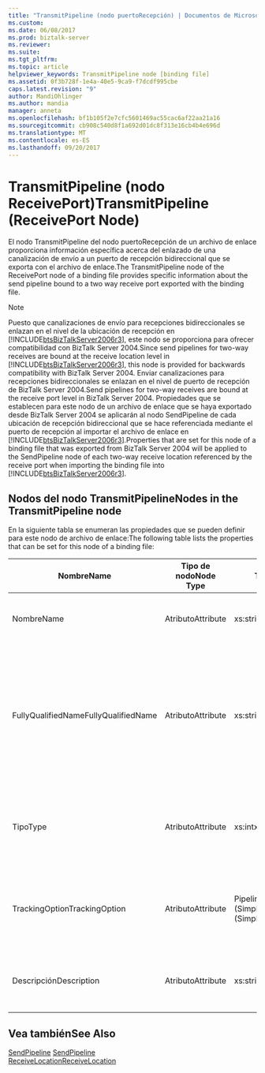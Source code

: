 ```yaml
---
title: "TransmitPipeline (nodo puertoRecepción) | Documentos de Microsoft"
ms.custom: 
ms.date: 06/08/2017
ms.prod: biztalk-server
ms.reviewer: 
ms.suite: 
ms.tgt_pltfrm: 
ms.topic: article
helpviewer_keywords: TransmitPipeline node [binding file]
ms.assetid: 0f3b728f-1e4a-40e5-9ca9-f7dcdf995cbe
caps.latest.revision: "9"
author: MandiOhlinger
ms.author: mandia
manager: anneta
ms.openlocfilehash: bf1b105f2e7cfc5601469ac55cac6af22aa21a16
ms.sourcegitcommit: cb908c540d8f1a692d01dc8f313e16cb4b4e696d
ms.translationtype: MT
ms.contentlocale: es-ES
ms.lasthandoff: 09/20/2017
---
```

# <a name="transmitpipeline-receiveport-node"></a><span data-ttu-id="7a7b8-102">TransmitPipeline (nodo ReceivePort)</span><span class="sxs-lookup"><span data-stu-id="7a7b8-102">TransmitPipeline (ReceivePort Node)</span></span>
<span data-ttu-id="7a7b8-103">El nodo TransmitPipeline del nodo puertoRecepción de un archivo de enlace proporciona información específica acerca del enlazado de una canalización de envío a un puerto de recepción bidireccional que se exporta con el archivo de enlace.</span><span class="sxs-lookup"><span data-stu-id="7a7b8-103">The TransmitPipeline node of the ReceivePort node of a binding file provides specific information about the send pipeline bound to a two way receive port exported with the binding file.</span></span>  
  
> [!NOTE]
>  <span data-ttu-id="7a7b8-104">Puesto que canalizaciones de envío para recepciones bidireccionales se enlazan en el nivel de la ubicación de recepción en [!INCLUDE[btsBizTalkServer2006r3](../includes/btsbiztalkserver2006r3-md.md)], este nodo se proporciona para ofrecer compatibilidad con BizTalk Server 2004.</span><span class="sxs-lookup"><span data-stu-id="7a7b8-104">Since send pipelines for two-way receives are bound at the receive location level in [!INCLUDE[btsBizTalkServer2006r3](../includes/btsbiztalkserver2006r3-md.md)], this node is provided for backwards compatibility with BizTalk Server 2004.</span></span> <span data-ttu-id="7a7b8-105">Enviar canalizaciones para recepciones bidireccionales se enlazan en el nivel de puerto de recepción de BizTalk Server 2004.</span><span class="sxs-lookup"><span data-stu-id="7a7b8-105">Send pipelines for two-way receives are bound at the receive port level in BizTalk Server 2004.</span></span> <span data-ttu-id="7a7b8-106">Propiedades que se establecen para este nodo de un archivo de enlace que se haya exportado desde BizTalk Server 2004 se aplicarán al nodo SendPipeline de cada ubicación de recepción bidireccional que se hace referenciada mediante el puerto de recepción al importar el archivo de enlace en [!INCLUDE[btsBizTalkServer2006r3](../includes/btsbiztalkserver2006r3-md.md)].</span><span class="sxs-lookup"><span data-stu-id="7a7b8-106">Properties that are set for this node of a binding file that was exported from BizTalk Server 2004 will be applied to the SendPipeline node of each two-way receive location referenced by the receive port when importing the binding file into [!INCLUDE[btsBizTalkServer2006r3](../includes/btsbiztalkserver2006r3-md.md)].</span></span>  
  
## <a name="nodes-in-the-transmitpipeline-node"></a><span data-ttu-id="7a7b8-107">Nodos del nodo TransmitPipeline</span><span class="sxs-lookup"><span data-stu-id="7a7b8-107">Nodes in the TransmitPipeline node</span></span>  
 <span data-ttu-id="7a7b8-108">En la siguiente tabla se enumeran las propiedades que se pueden definir para este nodo de archivo de enlace:</span><span class="sxs-lookup"><span data-stu-id="7a7b8-108">The following table lists the properties that can be set for this node of a binding file:</span></span>  
  
|<span data-ttu-id="7a7b8-109">**Nombre**</span><span class="sxs-lookup"><span data-stu-id="7a7b8-109">**Name**</span></span>|<span data-ttu-id="7a7b8-110">**Tipo de nodo**</span><span class="sxs-lookup"><span data-stu-id="7a7b8-110">**Node Type**</span></span>|<span data-ttu-id="7a7b8-111">**Tipo de datos**</span><span class="sxs-lookup"><span data-stu-id="7a7b8-111">**Data Type**</span></span>|<span data-ttu-id="7a7b8-112">**Description**</span><span class="sxs-lookup"><span data-stu-id="7a7b8-112">**Description**</span></span>|<span data-ttu-id="7a7b8-113">**Restricciones**</span><span class="sxs-lookup"><span data-stu-id="7a7b8-113">**Restrictions**</span></span>|<span data-ttu-id="7a7b8-114">**Comentarios**</span><span class="sxs-lookup"><span data-stu-id="7a7b8-114">**Comments**</span></span>|  
|--------------|-------------------|-------------------|---------------------|----------------------|------------------|  
|<span data-ttu-id="7a7b8-115">Nombre</span><span class="sxs-lookup"><span data-stu-id="7a7b8-115">Name</span></span>|<span data-ttu-id="7a7b8-116">Atributo</span><span class="sxs-lookup"><span data-stu-id="7a7b8-116">Attribute</span></span>|<span data-ttu-id="7a7b8-117">xs:string</span><span class="sxs-lookup"><span data-stu-id="7a7b8-117">xs:string</span></span>|<span data-ttu-id="7a7b8-118">Especifica el nombre de la canalización de envío.</span><span class="sxs-lookup"><span data-stu-id="7a7b8-118">Specifies the name of the send pipeline.</span></span>|<span data-ttu-id="7a7b8-119">No requerido</span><span class="sxs-lookup"><span data-stu-id="7a7b8-119">Not required</span></span>|<span data-ttu-id="7a7b8-120">Valor predeterminado: vacío</span><span class="sxs-lookup"><span data-stu-id="7a7b8-120">Default value: empty</span></span>|  
|<span data-ttu-id="7a7b8-121">FullyQualifiedName</span><span class="sxs-lookup"><span data-stu-id="7a7b8-121">FullyQualifiedName</span></span>|<span data-ttu-id="7a7b8-122">Atributo</span><span class="sxs-lookup"><span data-stu-id="7a7b8-122">Attribute</span></span>|<span data-ttu-id="7a7b8-123">xs:string</span><span class="sxs-lookup"><span data-stu-id="7a7b8-123">xs:string</span></span>|<span data-ttu-id="7a7b8-124">Especifica el nombre completo de la canalización, que incluye el nombre del ensamblado implementada como parte de la canalización.</span><span class="sxs-lookup"><span data-stu-id="7a7b8-124">Specifies the fully qualified name of the pipeline, which includes the name of the assembly that the pipeline was deployed as a part of.</span></span>|<span data-ttu-id="7a7b8-125">No requerido</span><span class="sxs-lookup"><span data-stu-id="7a7b8-125">Not required</span></span>|<span data-ttu-id="7a7b8-126">Valor predeterminado: vacío</span><span class="sxs-lookup"><span data-stu-id="7a7b8-126">Default value: empty</span></span>|  
|<span data-ttu-id="7a7b8-127">Tipo</span><span class="sxs-lookup"><span data-stu-id="7a7b8-127">Type</span></span>|<span data-ttu-id="7a7b8-128">Atributo</span><span class="sxs-lookup"><span data-stu-id="7a7b8-128">Attribute</span></span>|<span data-ttu-id="7a7b8-129">xs:int</span><span class="sxs-lookup"><span data-stu-id="7a7b8-129">xs:int</span></span>|<span data-ttu-id="7a7b8-130">Especifica el tipo de canalización.</span><span class="sxs-lookup"><span data-stu-id="7a7b8-130">Specifies the type of pipeline.</span></span>|<span data-ttu-id="7a7b8-131">Necesario</span><span class="sxs-lookup"><span data-stu-id="7a7b8-131">Required</span></span>|<span data-ttu-id="7a7b8-132">Valor predeterminado: ninguno</span><span class="sxs-lookup"><span data-stu-id="7a7b8-132">Default value: none</span></span><br /><br /> <span data-ttu-id="7a7b8-133">Los valores posibles se describen en la enumeración </span><span class="sxs-lookup"><span data-stu-id="7a7b8-133">Possible values are documented in the</span></span><br /><br /> <span data-ttu-id="7a7b8-134">[Microsoft.BizTalk.ExplorerOM.PipelineType](http://msdn.microsoft.com/library/microsoft.biztalk.explorerom.pipelinetype.aspx) enumeración.</span><span class="sxs-lookup"><span data-stu-id="7a7b8-134">[Microsoft.BizTalk.ExplorerOM.PipelineType](http://msdn.microsoft.com/library/microsoft.biztalk.explorerom.pipelinetype.aspx) enumeration.</span></span>|  
|<span data-ttu-id="7a7b8-135">TrackingOption</span><span class="sxs-lookup"><span data-stu-id="7a7b8-135">TrackingOption</span></span>|<span data-ttu-id="7a7b8-136">Atributo</span><span class="sxs-lookup"><span data-stu-id="7a7b8-136">Attribute</span></span>|<span data-ttu-id="7a7b8-137">PipelineTrackingTypes (SimpleType)</span><span class="sxs-lookup"><span data-stu-id="7a7b8-137">PipelineTrackingTypes (SimpleType)</span></span>|<span data-ttu-id="7a7b8-138">Especifica las opciones de seguimiento de la canalización.</span><span class="sxs-lookup"><span data-stu-id="7a7b8-138">Specifies the tracking options for the pipeline.</span></span>|<span data-ttu-id="7a7b8-139">Necesario</span><span class="sxs-lookup"><span data-stu-id="7a7b8-139">Required</span></span>|<span data-ttu-id="7a7b8-140">Valor predeterminado: ninguno</span><span class="sxs-lookup"><span data-stu-id="7a7b8-140">Default value: none</span></span><br /><br /> <span data-ttu-id="7a7b8-141">Los valores posibles están documentados en la enumeración [Microsoft.BizTalk.ExplorerOM.PipelineTrackingTypes](http://msdn.microsoft.com/library/microsoft.biztalk.explorerom.pipelinetrackingtypes.aspx) .</span><span class="sxs-lookup"><span data-stu-id="7a7b8-141">Possible values are documented in the [Microsoft.BizTalk.ExplorerOM.PipelineTrackingTypes](http://msdn.microsoft.com/library/microsoft.biztalk.explorerom.pipelinetrackingtypes.aspx) enumeration.</span></span>|  
|<span data-ttu-id="7a7b8-142">Descripción</span><span class="sxs-lookup"><span data-stu-id="7a7b8-142">Description</span></span>|<span data-ttu-id="7a7b8-143">Atributo</span><span class="sxs-lookup"><span data-stu-id="7a7b8-143">Attribute</span></span>|<span data-ttu-id="7a7b8-144">xs:string</span><span class="sxs-lookup"><span data-stu-id="7a7b8-144">xs:string</span></span>|<span data-ttu-id="7a7b8-145">Especifica una descripción para la canalización de envío.</span><span class="sxs-lookup"><span data-stu-id="7a7b8-145">Specifies a description for the send pipeline.</span></span>|<span data-ttu-id="7a7b8-146">No requerido</span><span class="sxs-lookup"><span data-stu-id="7a7b8-146">Not required</span></span>|<span data-ttu-id="7a7b8-147">Valor predeterminado: vacío</span><span class="sxs-lookup"><span data-stu-id="7a7b8-147">Default value: empty</span></span>|  
  
## <a name="see-also"></a><span data-ttu-id="7a7b8-148">Vea también</span><span class="sxs-lookup"><span data-stu-id="7a7b8-148">See Also</span></span>  
 <span data-ttu-id="7a7b8-149">[SendPipeline](../core/sendpipeline-receivelocation-node.md) </span><span class="sxs-lookup"><span data-stu-id="7a7b8-149">[SendPipeline](../core/sendpipeline-receivelocation-node.md) </span></span>  
 [<span data-ttu-id="7a7b8-150">ReceiveLocation</span><span class="sxs-lookup"><span data-stu-id="7a7b8-150">ReceiveLocation</span></span>](../core/receivelocation-receivelocations-node.md)
